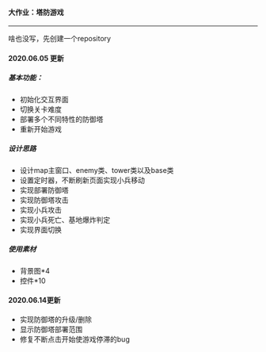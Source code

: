 #### 大作业：塔防游戏

----



啥也没写，先创建一个repository



#### 2020.06.05 更新

##### 基本功能：

- 初始化交互界面
- 切换关卡难度
- 部署多个不同特性的防御塔
- 重新开始游戏

##### 设计思路

- 设计map主窗口、enemy类、tower类以及base类
- 设置定时器，不断刷新页面实现小兵移动
- 实现部署防御塔
- 实现防御塔攻击
- 实现小兵攻击
- 实现小兵死亡、基地爆炸判定
- 实现界面切换

##### 使用素材

- 背景图*4
- 控件*10



#### 2020.06.14更新

- 实现防御塔的升级/删除
- 显示防御塔部署范围
- 修复不断点击开始使游戏停滞的bug